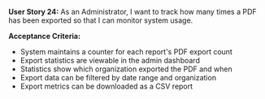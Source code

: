 **User Story 24:** As an Administrator, I want to track how many times a PDF has been exported so that I can monitor system usage. 

**Acceptance Criteria:** 

- System maintains a counter for each report's PDF export count 
- Export statistics are viewable in the admin dashboard 
- Statistics show which organization exported the PDF and when 
- Export data can be filtered by date range and organization 
- Export metrics can be downloaded as a CSV report 
